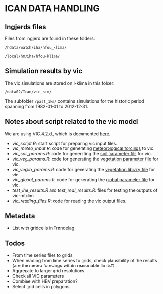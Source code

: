 # ICAN DATA HANDLING

## Ingjerds files

Files from Ingjerd are found in these folders:

`/hdata/watch/iha/hfou_klima/`

`/local/hm/iha/hfou-klima/`

## Simulation results by vic

The vic simulations are stored on l-klima in this folder:

`/data02/Ican/vic_sim/`

The subfolder `/past_1km/` contains simulations for the historic period spanning from 1982-01-01 to 2012-12-31.

## Notes about script related to the vic model

We are using VIC.4.2.d., which is documented [here](http://vic.readthedocs.io/en/vic.4.2.d/).

- *vic_script.R*: start script for preparing vic input files.
- *vic_meteo_input.R*: code for generating [meteorological forcings](http://vic.readthedocs.io/en/vic.4.2.d/Documentation/ForcingData/) to vic.
- *vic_soil_params.R*: code for generating the [soil parameter file](http://vic.readthedocs.io/en/vic.4.2.d/Documentation/SoilParam/) for vic.
- *vic_veg_params.R*: code for generating the [vegetation parameter file](http://vic.readthedocs.io/en/vic.4.2.d/Documentation/VegParam/) for vic.
- *vic_veglib_params.R*: code for generating the [vegetation library file](http://vic.readthedocs.io/en/vic.4.2.d/Documentation/VegLib/) for vic.
- *vic_global_params.R*: code for generating the [global parameter file](http://vic.readthedocs.io/en/vic.4.2.d/Documentation/GlobalParam/) for vic.
- *test_iha_results.R* and *test_real_results.R*: files for testing the outputs of vic-mtclim
- *vic_reading_files.R*: code for reading the vic output files.

## Metadata

- List with gridcells in Trøndelag

## Todos

- From time series files to grids
- When reading from time series to grids, check plausibility of the results (are the meteo forecings within reasonable limits?)
- Aggregate to larger grid resolutions
- Check all VIC parameters
- Combine with HBV preparation?
- Select grid cells in polygons

